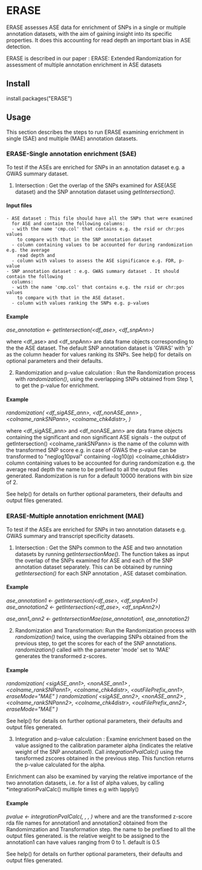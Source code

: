 # ERASE

ERASE assesses ASE data for enrichment of SNPs in a single or multiple annotation datasets,
with the aim of gaining insight into its specific properties. It does this accounting for 
read depth an important bias in ASE detection. 

ERASE is described in our paper : ERASE: Extended Randomization for assessment of 
multiple annotation enrichment in ASE datasets <link>


## Install
install.packages("ERASE")

## Usage
This section describes the steps to run ERASE examining enrichment in single (SAE) 
and multiple (MAE) annotation datasets.


### ERASE-Single annotation enrichment (SAE)
To test if the ASEs are enriched for SNPs in an annotation dataset e.g. a GWAS summary 
dataset.

1. Intersection : Get the overlap of the SNPs examined for ASE(ASE dataset) 
and the SNP annotation dataset using *getIntersection()*. 
  
  #### Input files  
    - ASE dataset : This file should have all the SNPs that were examined 
      for ASE and contain the following columns:  
      - with the name 'cmp.col' that contains e.g. the rsid or chr:pos values
        to compare with that in the SNP annotation dataset
      - column containing values to be accounted for during randomization e.g. the average 
        read depth and 
      - column with values to assess the ASE significance e.g. FDR, p-value
    - SNP annotation dataset : e.g. GWAS summary dataset . It should contain the following 
      columns:
      - with the name 'cmp.col' that contains e.g. the rsid or chr:pos values
        to compare with that in the ASE dataset.
      - column with values ranking the SNPs e.g. p-values

  
  #### Example
  *ase_annotation <- getIntersection(<df_ase>, <df_snpAnn>)*
  
  where <df_ase> and <df_snpAnn> are data frame objects corresponding to the 
  the ASE dataset. 
  The default SNP annotation dataset is 'GWAS' with 'p' as the column header 
  for values ranking its SNPs. 
  See help() for details on optional parameters and their defaults.
        
2. Randomization and p-value calculation : Run the Randomization process with *randomization()*, 
using the overlapping SNPs obtained from Step 1, to get the p-value for enrichment. 
  
  
  #### Example
   *randomization( <df_sigASE_ann>, <df_nonASE_ann> , <colname_rankSNPann>, <colname_chk4distr>, <outFilePrefix> )*
  
  where 
  <df_sigASE_ann> and <df_nonASE_ann> are data frame objects containing the significant 
  and non significant ASE signals - the output of getIntersection()
  <colname_rankSNPann> is the name of the column with the transformed SNP score e.g. in case of GWAS 
  the p-value can be transformed to "neglog10pval" containing -log10(p)
  <colname_chk4distr> column containing values to be accounted for during randomization e.g. the average 
  read depth
  <outFilePrefix> the name to be prefixed to all the output files generated. 
  Randomization is run for a default 10000 iterations with bin size of 2. 
  
  See help() for details on further optional parameters, their defaults and output files generated.


### ERASE-Multiple annotation enrichment (MAE)
To test if the ASEs are enriched for SNPs in two annotation datasets e.g. GWAS summary and transcript 
specificity datasets.

1. Intersection : Get the SNPs common to the ASE and two annotation datasets by running *getIntersectionMae()*.
The function takes as input the overlap of the SNPs examined for ASE and each of the SNP annotation dataset
separately. This can be obtained by running *getIntersection()* for each SNP annotation , ASE dataset combination.

#### Example
  *ase_annotation1 <- getIntersection(<df_ase>, <df_snpAnn1>)*
  *ase_annotation2 <- getIntersection(<df_ase>, <df_snpAnn2>)*
  
  *ase_ann1_ann2 <- getIntersectionMae(ase_annotation1, ase_annotation2)*
  
2. Randomization and Transformation: Run the Randomization process with *randomization()* twice, using 
the overlapping SNPs obtained from the previous step, to get the scores for each of the SNP annotations.
*randomization()* called with the parameter 'mode' set to 'MAE' generates the transformed z-scores.
  
  #### Example
   *randomization( <sigASE_ann1>, <nonASE_ann1> , <colname_rankSNPann1>, <colname_chk4distr>, <outFilePrefix_ann1>, eraseMode="MAE" )*
   *randomization( <sigASE_ann2>, <nonASE_ann2> , <colname_rankSNPann2>, <colname_chk4distr>, <outFilePrefix_ann2>, eraseMode="MAE" )*
  
  See help() for details on further optional parameters, their defaults and output files generated.

3. Integration and p-value calculation : Examine enrichment based on the value assigned to the 
calibration parameter alpha (indicates the relative weight of the SNP annotation1). Call 
*integrationPvalCalc()* using the tansformed zscores obtained in the previous step. This function returns 
the p-value calculated for the alpha. 

Enrichment can also be examined by varying the relative importance of the two annotation datasets, 
i.e. for a list of alpha values, by calling *integrationPvalCalc() multiple times e.g with lapply()

  #### Example
  *pvalue <- integrationPvalCalc(<rdaAnn1>, <rdaAnn2>, <outFilePrefix>, <alpha>)*
  where
  <rdaAnn1> and <rdaAnn2> are the transformed z-score rda file names for annotation1 and annotation2
  obtained from the Randomimzation and Transformation step.
  <outFilePrefix> the name to be prefixed to all the output files generated. 
  <alpha> is the relative weight to be assigned to the annotation1 can have values ranging from 0 to 1. 
  default is 0.5
  
  See help() for details on further optional parameters, their defaults and output files generated.
